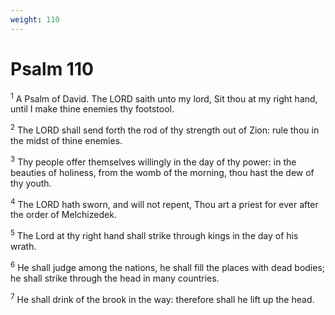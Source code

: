 ```yaml
---
weight: 110
---
```


# Psalm 110

<sup>1</sup> A Psalm of David. The LORD saith unto my lord, Sit thou at my right hand, until I make thine enemies thy footstool. 

<sup>2</sup> The LORD shall send forth the rod of thy strength out of Zion: rule thou in the midst of thine enemies. 

<sup>3</sup> Thy people offer themselves willingly in the day of thy power: in the beauties of holiness, from the womb of the morning, thou hast the dew of thy youth. 

<sup>4</sup> The LORD hath sworn, and will not repent, Thou art a priest for ever after the order of Melchizedek. 

<sup>5</sup> The Lord at thy right hand shall strike through kings in the day of his wrath. 

<sup>6</sup> He shall judge among the nations, he shall fill the places with dead bodies; he shall strike through the head in many countries. 

<sup>7</sup> He shall drink of the brook in the way: therefore shall he lift up the head. 


